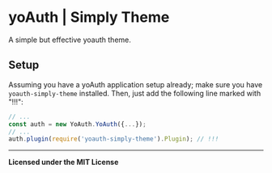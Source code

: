 # yoAuth | Simply Theme
A simple but effective yoauth theme.

## Setup
Assuming you have a yoAuth application setup already; make sure you have `yoauth-simply-theme` installed. Then, just add the following line marked with "!!!":
```js
// ...
const auth = new YoAuth.YoAuth({...});
// ...
auth.plugin(require('yoauth-simply-theme').Plugin); // !!!
```

------
**Licensed under the MIT License**